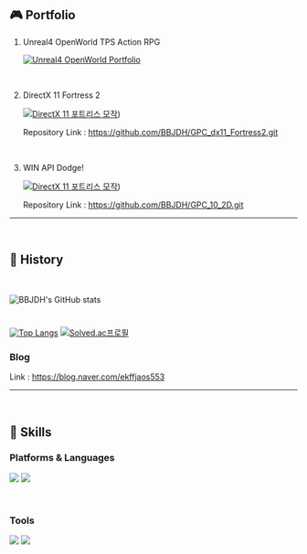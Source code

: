   
## 🎮 Portfolio

1. Unreal4 OpenWorld TPS Action RPG <br/>

    [![Unreal4 OpenWorld Portfolio](http://img.youtube.com/vi/nwO06dkzJsI/0.jpg)](https://youtu.be/nwO06dkzJsI) 
  
<br/>
 
2. DirectX 11 Fortress 2<br/>

    [![DirectX 11 포트리스 모작](http://img.youtube.com/vi/A_diBH9SEqg/0.jpg)](https://youtu.be/A_diBH9SEqg)) 
    

    Repository Link : https://github.com/BBJDH/GPC_dx11_Fortress2.git

<br/>

3. WIN API Dodge!<br/>

    [![DirectX 11 포트리스 모작](http://img.youtube.com/vi/hZg79AJhfLY/0.jpg)](https://youtu.be/hZg79AJhfLY)) 
    

    Repository Link : https://github.com/BBJDH/GPC_10_2D.git


</div>


<hr>
<br/>

## 📖 History
<br/>

![BBJDH's GitHub stats](https://github-readme-stats.vercel.app/api?username=BBJDH&theme=vue-dark&show_icons=true&?count_private=true&?include_all_commits=true)

#
  
[![Top Langs](https://github-readme-stats.vercel.app/api/top-langs/?username=BBJDH&layout=compact&theme=vue-dark)](https://github.com/BBJDH) [![Solved.ac프로필](http://mazassumnida.wtf/api/v2/generate_badge?boj=ekffjaos553)](https://solved.ac/ekffjaos553)
  

### Blog 
Link : https://blog.naver.com/ekffjaos553
</div>


<hr>
<br/>


## 💪 Skills 
### Platforms & Languages
<p>
<img src="https://img.shields.io/badge/C-A8B9CC?style=flat-square&logo=C&logoColor=white"/> <img src="https://img.shields.io/badge/C++-00599C?style=flat-square&logo=Cplusplus&logoColor=white"/> 
</p>

<br/>

### Tools
<p>
<img src="https://img.shields.io/badge/UnrealEngine-0E1128?style=flat-square&logo=UnrealEngine&logoColor=white"/> 
<img src="https://img.shields.io/badge/DirectX11-5E5E5E?style=flat-square&logo=Microsoft&logoColor=white"/>
</p>

<br/>


<div align=center>
